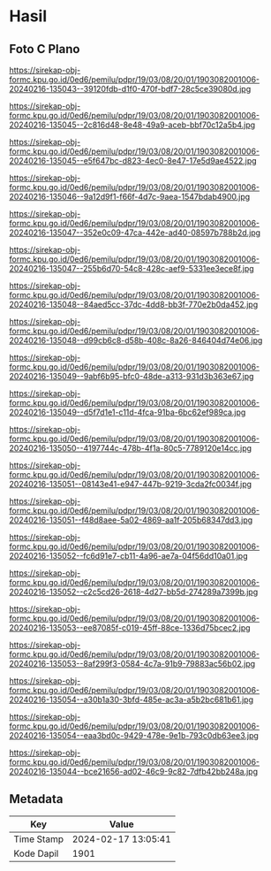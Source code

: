 # Hasil

## Foto C Plano

https://sirekap-obj-formc.kpu.go.id/0ed6/pemilu/pdpr/19/03/08/20/01/1903082001006-20240216-135043--39120fdb-d1f0-470f-bdf7-28c5ce39080d.jpg

https://sirekap-obj-formc.kpu.go.id/0ed6/pemilu/pdpr/19/03/08/20/01/1903082001006-20240216-135045--2c816d48-8e48-49a9-aceb-bbf70c12a5b4.jpg

https://sirekap-obj-formc.kpu.go.id/0ed6/pemilu/pdpr/19/03/08/20/01/1903082001006-20240216-135045--e5f647bc-d823-4ec0-8e47-17e5d9ae4522.jpg

https://sirekap-obj-formc.kpu.go.id/0ed6/pemilu/pdpr/19/03/08/20/01/1903082001006-20240216-135046--9a12d9f1-f66f-4d7c-9aea-1547bdab4900.jpg

https://sirekap-obj-formc.kpu.go.id/0ed6/pemilu/pdpr/19/03/08/20/01/1903082001006-20240216-135047--352e0c09-47ca-442e-ad40-08597b788b2d.jpg

https://sirekap-obj-formc.kpu.go.id/0ed6/pemilu/pdpr/19/03/08/20/01/1903082001006-20240216-135047--255b6d70-54c8-428c-aef9-5331ee3ece8f.jpg

https://sirekap-obj-formc.kpu.go.id/0ed6/pemilu/pdpr/19/03/08/20/01/1903082001006-20240216-135048--84aed5cc-37dc-4dd8-bb3f-770e2b0da452.jpg

https://sirekap-obj-formc.kpu.go.id/0ed6/pemilu/pdpr/19/03/08/20/01/1903082001006-20240216-135048--d99cb6c8-d58b-408c-8a26-846404d74e06.jpg

https://sirekap-obj-formc.kpu.go.id/0ed6/pemilu/pdpr/19/03/08/20/01/1903082001006-20240216-135049--9abf6b95-bfc0-48de-a313-931d3b363e67.jpg

https://sirekap-obj-formc.kpu.go.id/0ed6/pemilu/pdpr/19/03/08/20/01/1903082001006-20240216-135049--d5f7d1e1-c11d-4fca-91ba-6bc62ef989ca.jpg

https://sirekap-obj-formc.kpu.go.id/0ed6/pemilu/pdpr/19/03/08/20/01/1903082001006-20240216-135050--4197744c-478b-4f1a-80c5-7789120e14cc.jpg

https://sirekap-obj-formc.kpu.go.id/0ed6/pemilu/pdpr/19/03/08/20/01/1903082001006-20240216-135051--08143e41-e947-447b-9219-3cda2fc0034f.jpg

https://sirekap-obj-formc.kpu.go.id/0ed6/pemilu/pdpr/19/03/08/20/01/1903082001006-20240216-135051--f48d8aee-5a02-4869-aa1f-205b68347dd3.jpg

https://sirekap-obj-formc.kpu.go.id/0ed6/pemilu/pdpr/19/03/08/20/01/1903082001006-20240216-135052--fc6d91e7-cb11-4a96-ae7a-04f56dd10a01.jpg

https://sirekap-obj-formc.kpu.go.id/0ed6/pemilu/pdpr/19/03/08/20/01/1903082001006-20240216-135052--c2c5cd26-2618-4d27-bb5d-274289a7399b.jpg

https://sirekap-obj-formc.kpu.go.id/0ed6/pemilu/pdpr/19/03/08/20/01/1903082001006-20240216-135053--ee87085f-c019-45ff-88ce-1336d75bcec2.jpg

https://sirekap-obj-formc.kpu.go.id/0ed6/pemilu/pdpr/19/03/08/20/01/1903082001006-20240216-135053--8af299f3-0584-4c7a-91b9-79883ac56b02.jpg

https://sirekap-obj-formc.kpu.go.id/0ed6/pemilu/pdpr/19/03/08/20/01/1903082001006-20240216-135054--a30b1a30-3bfd-485e-ac3a-a5b2bc681b61.jpg

https://sirekap-obj-formc.kpu.go.id/0ed6/pemilu/pdpr/19/03/08/20/01/1903082001006-20240216-135054--eaa3bd0c-9429-478e-9e1b-793c0db63ee3.jpg

https://sirekap-obj-formc.kpu.go.id/0ed6/pemilu/pdpr/19/03/08/20/01/1903082001006-20240216-135044--bce21656-ad02-46c9-9c82-7dfb42bb248a.jpg


## Metadata

| Key        | Value               |
| ---------- | ------------------- |
| Time Stamp | 2024-02-17 13:05:41 |
| Kode Dapil | 1901                |



